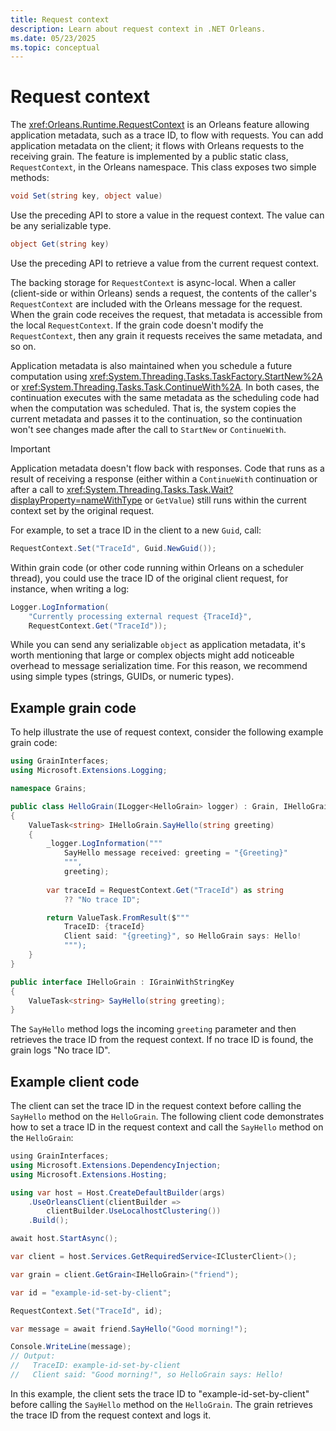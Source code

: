 ```yaml
---
title: Request context
description: Learn about request context in .NET Orleans.
ms.date: 05/23/2025
ms.topic: conceptual
---
```


# Request context

The <xref:Orleans.Runtime.RequestContext> is an Orleans feature allowing application metadata, such as a trace ID, to flow with requests. You can add application metadata on the client; it flows with Orleans requests to the receiving grain. The feature is implemented by a public static class, `RequestContext`, in the Orleans namespace. This class exposes two simple methods:

```csharp
void Set(string key, object value)
```

Use the preceding API to store a value in the request context. The value can be any serializable type.

```csharp
object Get(string key)
```

Use the preceding API to retrieve a value from the current request context.

The backing storage for `RequestContext` is async-local. When a caller (client-side or within Orleans) sends a request, the contents of the caller's `RequestContext` are included with the Orleans message for the request. When the grain code receives the request, that metadata is accessible from the local `RequestContext`. If the grain code doesn't modify the `RequestContext`, then any grain it requests receives the same metadata, and so on.

Application metadata is also maintained when you schedule a future computation using <xref:System.Threading.Tasks.TaskFactory.StartNew%2A> or <xref:System.Threading.Tasks.Task.ContinueWith%2A>. In both cases, the continuation executes with the same metadata as the scheduling code had when the computation was scheduled. That is, the system copies the current metadata and passes it to the continuation, so the continuation won't see changes made after the call to `StartNew` or `ContinueWith`.

> [!IMPORTANT]
> Application metadata doesn't flow back with responses. Code that runs as a result of receiving a response (either within a `ContinueWith` continuation or after a call to <xref:System.Threading.Tasks.Task.Wait?displayProperty=nameWithType> or `GetValue`) still runs within the current context set by the original request.

For example, to set a trace ID in the client to a new `Guid`, call:

```csharp
RequestContext.Set("TraceId", Guid.NewGuid());
```

Within grain code (or other code running within Orleans on a scheduler thread), you could use the trace ID of the original client request, for instance, when writing a log:

```csharp
Logger.LogInformation(
    "Currently processing external request {TraceId}",
    RequestContext.Get("TraceId"));
```

While you can send any serializable `object` as application metadata, it's worth mentioning that large or complex objects might add noticeable overhead to message serialization time. For this reason, we recommend using simple types (strings, GUIDs, or numeric types).

## Example grain code

To help illustrate the use of request context, consider the following example grain code:

```csharp
using GrainInterfaces;
using Microsoft.Extensions.Logging;

namespace Grains;

public class HelloGrain(ILogger<HelloGrain> logger) : Grain, IHelloGrain
{
    ValueTask<string> IHelloGrain.SayHello(string greeting)
    {
        _logger.LogInformation("""
            SayHello message received: greeting = "{Greeting}"
            """,
            greeting);
        
        var traceId = RequestContext.Get("TraceId") as string 
            ?? "No trace ID";

        return ValueTask.FromResult($"""
            TraceID: {traceId}
            Client said: "{greeting}", so HelloGrain says: Hello!
            """);
    }
}

public interface IHelloGrain : IGrainWithStringKey
{
    ValueTask<string> SayHello(string greeting);
}
```

The `SayHello` method logs the incoming `greeting` parameter and then retrieves the trace ID from the request context. If no trace ID is found, the grain logs "No trace ID".

## Example client code

The client can set the trace ID in the request context before calling the `SayHello` method on the `HelloGrain`. The following client code demonstrates how to set a trace ID in the request context and call the `SayHello` method on the `HelloGrain`:

```csharp
﻿using GrainInterfaces;
using Microsoft.Extensions.DependencyInjection;
using Microsoft.Extensions.Hosting;

using var host = Host.CreateDefaultBuilder(args)
    .UseOrleansClient(clientBuilder =>
        clientBuilder.UseLocalhostClustering())
    .Build();

await host.StartAsync();

var client = host.Services.GetRequiredService<IClusterClient>();

var grain = client.GetGrain<IHelloGrain>("friend");

var id = "example-id-set-by-client";

RequestContext.Set("TraceId", id);

var message = await friend.SayHello("Good morning!");

Console.WriteLine(message);
// Output:
//   TraceID: example-id-set-by-client
//   Client said: "Good morning!", so HelloGrain says: Hello!
```

In this example, the client sets the trace ID to "example-id-set-by-client" before calling the `SayHello` method on the `HelloGrain`. The grain retrieves the trace ID from the request context and logs it.
